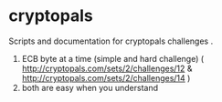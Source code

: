 # cryptopals
Scripts and documentation for cryptopals challenges .

1) ECB byte at a time (simple and hard challenge)
( http://cryptopals.com/sets/2/challenges/12 & http://cryptopals.com/sets/2/challenges/14 )
2) both are easy when you understand
